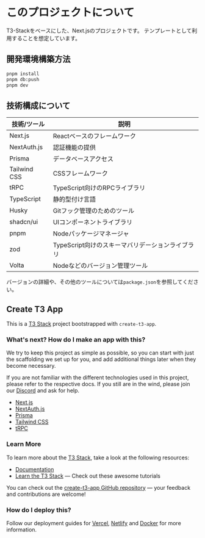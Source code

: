 # このプロジェクトについて

T3-Stackをベースにした、Next.jsのプロジェクトです。
テンプレートとして利用することを想定しています。

## 開発環境構築方法

```bash
pnpm install
pnpm db:push
pnpm dev
```

## 技術構成について

| 技術/ツール  | 説明                                             |
| ------------ | ------------------------------------------------ |
| Next.js      | Reactベースのフレームワーク                      |
| NextAuth.js  | 認証機能の提供                                   |
| Prisma       | データベースアクセス                             |
| Tailwind CSS | CSSフレームワーク                                |
| tRPC         | TypeScript向けのRPCライブラリ                    |
| TypeScript   | 静的型付け言語                                   |
| Husky        | Gitフック管理のためのツール                      |
| shadcn/ui    | UIコンポーネントライブラリ                       |
| pnpm         | Nodeパッケージマネージャ                         |
| zod          | TypeScript向けのスキーマバリデーションライブラリ |
| Volta        | Nodeなどのバージョン管理ツール                   |

バージョンの詳細や、その他のツールについては`package.json`を参照してください。

## Create T3 App

This is a [T3 Stack](https://create.t3.gg/) project bootstrapped with `create-t3-app`.

### What's next? How do I make an app with this?

We try to keep this project as simple as possible, so you can start with just the scaffolding we set up for you, and add additional things later when they become necessary.

If you are not familiar with the different technologies used in this project, please refer to the respective docs. If you still are in the wind, please join our [Discord](https://t3.gg/discord) and ask for help.

- [Next.js](https://nextjs.org)
- [NextAuth.js](https://next-auth.js.org)
- [Prisma](https://prisma.io)
- [Tailwind CSS](https://tailwindcss.com)
- [tRPC](https://trpc.io)

### Learn More

To learn more about the [T3 Stack](https://create.t3.gg/), take a look at the following resources:

- [Documentation](https://create.t3.gg/)
- [Learn the T3 Stack](https://create.t3.gg/en/faq#what-learning-resources-are-currently-available) — Check out these awesome tutorials

You can check out the [create-t3-app GitHub repository](https://github.com/t3-oss/create-t3-app) — your feedback and contributions are welcome!

### How do I deploy this?

Follow our deployment guides for [Vercel](https://create.t3.gg/en/deployment/vercel), [Netlify](https://create.t3.gg/en/deployment/netlify) and [Docker](https://create.t3.gg/en/deployment/docker) for more information.
